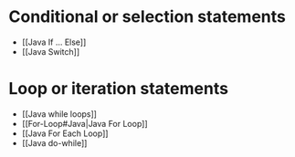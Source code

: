# Conditional or selection statements
- [[Java If ... Else]]
- [[Java Switch]]

# Loop or iteration statements
- [[Java while loops]]
- [[For-Loop#Java|Java For Loop]]
- [[Java For Each Loop]]
- [[Java do-while]]
